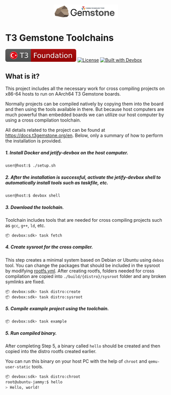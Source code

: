 <p align="center">
    <picture>
        <source media="(prefers-color-scheme: dark)" srcset=".meta/logo-dark.png" width="40%" />
        <source media="(prefers-color-scheme: light)" srcset=".meta/logo-light.png" width="40%" />
        <img alt="T3 Foundation" src=".meta/logo-light.png" width="40%" />
    </picture>
</p>

# T3 Gemstone Toolchains

 [![T3 Foundation](./.meta/t3-foundation.svg)](https://www.t3vakfi.org/en) [![License](https://img.shields.io/badge/License-Apache_2.0-blue.svg)](https://opensource.org/licenses/Apache-2.0) [![Built with Devbox](https://www.jetify.com/img/devbox/shield_galaxy.svg)](https://www.jetify.com/devbox/docs/contributor-quickstart/)

## What is it?

This project includes all the necessary work for cross compiling projects on x86-64 hosts to run on AArch64 T3 Gemstone boards.

Normally projects can be compiled natively by copying them into the board and then using the tools available in there.
But because host computers are much powerful than embedded boards we can utilize our host computer by using a
cross compilation toolchain.

All details related to the project can be found at https://docs.t3gemstone.org/en. Below, only a summary of how to perform the installation is provided.

##### 1. Install Docker and jetify-devbox on the host computer.

```bash
user@host:$ ./setup.sh
```

##### 2. After the installation is successful, activate the jetify-devbox shell to automatically install tools such as taskfile, etc.

```bash
user@host:$ devbox shell
```

##### 3. Download the toolchain.

Toolchain includes tools that are needed for cross compiling projects such as `gcc`, `g++`, `ld`, etc.

```bash
📦 devbox:sdk> task fetch
```

##### 4. Create sysroot for the cross compiler.

This step creates a minimal system based on Debian or Ubuntu using `debos` tool. You can change the packages that should be
included in the sysroot by modifying [rootfs.yml](./distro/rootfs.yml). After creating rootfs, folders needed for
cross compilation are copied into `./build/{distro}/sysroot` folder and any broken symlinks are fixed.

```bash
📦 devbox:sdk> task distro:create
📦 devbox:sdk> task distro:sysroot
```

##### 5. Compile example project using the toolchain.

```bash
📦 devbox:sdk> task example
```

##### 5. Run compiled binary.

After completing Step 5, a binary called `hello` should be created and then copied into the distro rootfs
created earlier.

You can run this binary on your host PC with the help of `chroot` and `qemu-user-static` tools.

```bash
📦 devbox:sdk> task distro:chroot
root@ubuntu-jammy:$ hello
> Hello, world!
```
